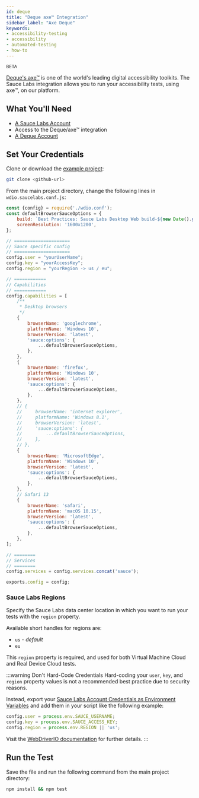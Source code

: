 ```yaml
---
id: deque
title: "Deque axe™ Integration"
sidebar_label: "Axe Deque"
keywords:
- accessibility-testing
- accessibility
- automated-testing
- how-to
---
```


<p><small><span class="highlight beta">BETA</span></small></p>

[Deque's axe™](https://www.deque.com/axe/) is one of the world's leading digital accessibility toolkits. The Sauce Labs integration allows you to run your accessibility tests, using axe™, on our platform.

## What You'll Need
* [A Sauce Labs Account](https://saucelabs.com/sign-up)
* Access to the Deque/axe™ integration
* [A Deque Account](https://axe.deque.com/plans)

## Set Your Credentials

Clone or download the [example project](#):

```bash
git clone <github-url>
```
From the main project directory, change the following lines in `wdio.saucelabs.conf.js`:

```js {10-12}
const {config} = require('./wdio.conf');
const defaultBrowserSauceOptions = {
    build: `Best Practices: Sauce Labs Desktop Web build-${new Date().getTime()}`,
    screenResolution: '1600x1200',
};

// =====================
// Sauce specific config
// =====================
config.user = "yourUserName";
config.key = "yourAccessKey";
config.region = "yourRegion -> us / eu";

// ============
// Capabilities
// ============
config.capabilities = [
    /**
     * Desktop browsers
     */
    {
        browserName: 'googlechrome',
        platformName: 'Windows 10',
        browserVersion: 'latest',
        'sauce:options': {
            ...defaultBrowserSauceOptions,
        },
    },
    {
        browserName: 'firefox',
        platformName: 'Windows 10',
        browserVersion: 'latest',
        'sauce:options': {
            ...defaultBrowserSauceOptions,
        },
    },
    // {
    //     browserName: 'internet explorer',
    //     platformName: 'Windows 8.1',
    //     browserVersion: 'latest',
    //     'sauce:options': {
    //         ...defaultBrowserSauceOptions,
    //     },
    // },
    {
        browserName: 'MicrosoftEdge',
        platformName: 'Windows 10',
        browserVersion: 'latest',
        'sauce:options': {
            ...defaultBrowserSauceOptions,
        },
    },
    // Safari 13
    {
        browserName: 'safari',
        platformName: 'macOS 10.15',
        browserVersion: 'latest',
        'sauce:options': {
            ...defaultBrowserSauceOptions,
        },
    },
];

// ========
// Services
// ========
config.services = config.services.concat('sauce');

exports.config = config;

```

### Sauce Labs Regions
Specify the Sauce Labs data center location in which you want to run your tests with the `region` property. 
   
Available short handles for regions are:
   * `us` - *default*
   * `eu`

This `region` property is required, and used for both Virtual Machine Cloud and Real Device Cloud tests.


:::warning Don't Hard-Code Credentials
Hard-coding your `user`, `key`, and `region` property values is not a recommended best practice due to security reasons. 

Instead, export your [Sauce Labs Account Credentials as Environment Variables](https://wiki.saucelabs.com/display/DOCS/Best+Practice%3A+Use+Environment+Variables+for+Authentication+Credentials) and add them in your script like the following example:

```js
config.user = process.env.SAUCE_USERNAME;
config.key = process.env.SAUCE_ACCESS_KEY;
config.region = process.env.REGION || 'us';
```

Visit the [WebDriverIO documentation](https://webdriver.io/docs/sauce-service.html) for further details.
:::

## Run the Test
Save the file and run the following command from the main project directory:
```bash
npm install && npm test
```